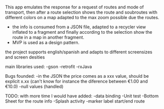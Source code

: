 This app emulates the response for a request of routes and mode of transport, then
after a route selection shows the route and soubroutes with different colors on a
map adapted to the max zoom possible due the routes.

- the info is consumed from a JSON file, adapted to a recycler view inflated to a fragment
and finally according to the selection show the route in a map in another fragment.
- MVP is used as a design pattern.

the project supports english/spanish and adapts to different screensizes and screen desities

main libraries used:
-gson
-retrofit
-rxJava

Bugs founded:
-in the JSON the price comes as a xxx value, should be explicit x.xx
(can't know for instance the diference between €1.00 and €10.0)
-null values (handled)

TODO: with more time I would have added:
-data binding
-Unit test
-Bottom Sheet for the route info
-Splash activity
-marker label start/end route
